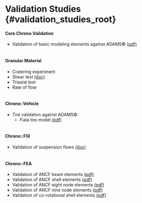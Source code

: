 Validation Studies {#validation_studies_root}
==========================

#### Core Chrono Validation
- Validation of basic modeling elements against ADAMS&copy; [(pdf)](http://sbel.wisc.edu/documents/TR-2015-05.pdf)
<br><br>


#### Granular Material
- Cratering experiment
- Shear test [(doc)](https://computationalnonlinear.asmedigitalcollection.asme.org/article.aspx?articleID=2423820)
- Triaxial test 
- Rate of flow
<br><br>


#### Chrono::Vehicle
- Tire validation against ADAMS&copy;
	- Fiala tire model [(pdf)](http://sbel.wisc.edu/documents/TR-2015-13.pdf)
<br><br>


#### Chrono::FSI
- Validation of suspension flows [(doc)](http://www.sciencedirect.com/science/article/pii/S0045793014004575)
<br><br>


#### Chrono::FEA
- Validation of ANCF beam elements [(pdf)](http://sbel.wisc.edu/documents/TR-2016-13.pdf)
- Validation of ANCF shell elements [(pdf)](http://sbel.wisc.edu/documents/TR-2016-13.pdf)
- Validation of ANCF eight node elements [(pdf)](http://sbel.wisc.edu/documents/TR-2016-13.pdf)
- Validation of ANCF nine node elements [(pdf)](http://sbel.wisc.edu/documents/TR-2016-13.pdf)
- Validation of co-rotational shell elements [(pdf)](http://sbel.wisc.edu/documents/TR-2016-13.pdf)

<br><br>

<br><br>


